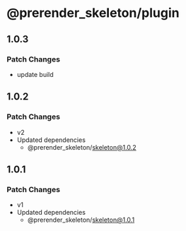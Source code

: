 # @prerender_skeleton/plugin

## 1.0.3

### Patch Changes

- update build

## 1.0.2

### Patch Changes

- v2
- Updated dependencies
  - @prerender_skeleton/skeleton@1.0.2

## 1.0.1

### Patch Changes

- v1
- Updated dependencies
  - @prerender_skeleton/skeleton@1.0.1
